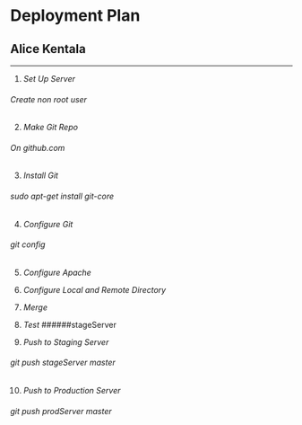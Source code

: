 # Deployment Plan
## Alice Kentala
---
1. *Set Up Server*
  ###### Create non root user

2. *Make Git Repo*
  ###### On github.com

3. *Install Git*
  ###### sudo apt-get install git-core

4. *Configure Git*
  ###### git config

5. *Configure Apache*

6. *Configure Local and Remote Directory*

7. *Merge*

8. *Test*
  ######stageServer

9. *Push to Staging Server*
  ###### git push stageServer master

10. *Push to Production Server*
  ###### git push prodServer master
